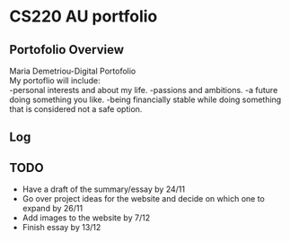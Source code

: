 # CS220 AU portfolio
##  Portofolio Overview
Maria Demetriou-Digital Portofolio  
My portoflio will include:   
 -personal interests and about my life. 
-passions and ambitions. 
-a future doing something you like. 
-being financially stable while doing something that is considered not a safe option. 

## Log

## TODO
- Have a draft of the summary/essay by 24/11
- Go over project ideas for the website and decide on which one to expand by 26/11
- Add images to the website by 7/12
- Finish essay by 13/12
